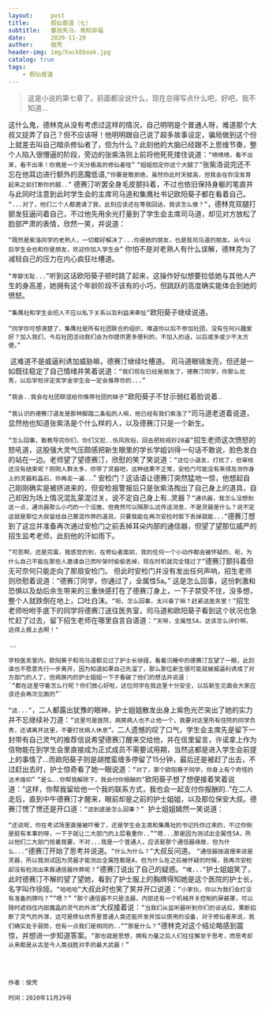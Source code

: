 ```yaml
---
layout:     post
title:      假仙督道（七）
subtitle:	塞翁失马，焉知非福   
date:       2020-11-29
author:     俊壳
header-img: img/hackEbook.jpg
catalog: true
tags:
    - 假仙督道
---
```



> 这是小说的第七章了，前面都没说什么，现在总得写点什么吧，好吧，我不知道...





​	这什么鬼，德林克从没有考虑过这样的情况，自己明明是个普通人呀，难道那个大叔又捉弄了自己？但不应该呀！他明明跟自己说了超多故事设定，骗局做到这个份上就差去叫自己暗杀修仙者了，但为什么？此刻他的大脑已经跟不上思维节奏，整个人陷入很懵逼的阶段，旁边的张紫洛则上前将他死死搂住说道：
​	`“啧啧啧，看不出来，看不出来！你竟是一个天分极高的修仙者哇”`
​	`“姐姐抱定你这个大腿了”`张紫洛说完还不忘在他耳边进行额外的恶魔低语,`“你要是敢拒绝，虽然你此时天赋高，但我会在你没发育起来之前打断你的腿..”`
德赛汀听罢全身毛皮颤抖着，不过也依旧保持身躯的笔直并与此同时注意到此时学生会的主席司马道和集鹰社书记欧阳葵子都在看着自己。
​	`	“...对了，他们二个人都邀请了我，此刻应该还在等我回话，我该怎么做？”`，德林克双腿打颤发狂逼问着自己，不过他先用余光打量到了学生会主席司马道，却见对方放松了脸部严肃的表情，欣然一笑，并说道：

​	`“既然是紫洛同学的老熟人，一切都好解决了...你是她的朋友，也是我司马道的朋友。从今以后学生会也和你是朋友，欢迎你加入学生会”`
你怕不是对老熟人有什么误解，德林克为了减轻自己的压力在内心疯狂吐槽道。

​	`“卑鄙无耻...”`听到这话欧阳葵子顿时跳了起来，这操作好似想要拉低她与其他人产生的身高差，她拥有这个年龄阶段不该有的小巧，但跳跃的高度确实能体会到她的愤怒。

​	`“集鹰社和学生会招人不应以私下关系以及利益来牵扯”`欧阳葵子继续说道。

​	`“同学你可想清楚了，集鹰社是所有社团联合的组织，难道你以后不参加社团，没有任何兴趣爱好？加入我们，今后社团活动我们会为你提供更多便利的，不加入的话，以后或多或少不太方便。”`

​	这难道不是威逼利诱加威胁嘛，德赛汀继续吐槽道。
司马道眼镜发亮，但还是一如既往稳定了自己情绪并笑着说道：`“我们现在已经是朋友了，德赛汀同学，你那么优秀，以后学校评定奖学金学生会一定会推荐你的...”`

​	`“我会..我会在社团联谊给你推荐社团的妹子”`欧阳葵子不甘示弱红着脸说着..

​	`“我认识的德赛汀道友是那种脚踏二条船的人嘛，他已经有我们紫洛了”`司马道老道着说道，显然他也知道张紫洛是个什么样的人，以及德赛汀只是一个新生。		

​	`“怎么回事，敢教导完你们，你们又犯..伤风败俗，回去把校规抄20遍”`招生老师这次愤怒的怒吼道，这股强大灵气压颇感把新生眼里的学长学姐训得一句话不敢说，脸色发白的站在一边。老师望了望德赛汀，欣慰的笑了笑说道：
​	`“这位小道友，打扰了，但审核还没有结束呢？刚刚人群太多，你带了灵器吧，这种结果不正常，安检门可能没有来得及测你身上的灵器和晶石，你再走一遍..`.”
安检门？这话语让德赛汀突然猛地一惊，他想起自己刚刚确实是被挤进来的，但安检报警报后只是张紫洛掏出了自己身上的道具，自己却因为场上情况混乱蒙混过关，说不定自己身上有..灵器？
​	`“通讯器，我怎么没想到这一点，通讯器那么小巧的一个设施，但竟然可以隔那么远传送消息，不是灵器是什么？说不定这就是那位大叔留给自己蒙混作弊的道具，只要我能在再次安检时取下丢掉就能...”`德赛汀想到了这岔并准备再次通过安检门之前丢掉耳朵内部的通信器，但望了望那位威严的招生监考老师，此刻他的汗如雨下。

​	`“可恶啊，还是完蛋，我感觉的到，在修仙者面前，我的任何一个小动作都会被怀疑的，呃，为什么自己不能在那些人邀请自己而吵架时偷偷丢掉，现在时机就完全错过了”`德赛汀颤抖着但无可奈何只能走向了那扇安检门。
但此时安检门并没有发出任何声响，招生老师则欣慰着说道：“德赛汀同学，你通过了，全属性5a。”
这是怎么回事，这份刺激和恐惧以及劫后余生带来的三重快感打在了德赛汀身上，一下子禁受不住，没多想，整个人就跌倒在地上，口吐白沫。
​	`“呃，怎么回事，太兴奋了嘛？赶紧送医务室！”`招生老师吩咐手底下的同学将德赛汀送往医务室，司马道和欧阳葵子看到这个状况也急忙赶了过去，留下招生老师在哪里自言自语道：
​	`“天呀，全属性5A，这该怎么评价啊，这得上报上去啊！"`

​	...

 	学校医务室内，欧阳葵子和司马道都见过了护士长徐娅，看着沉睡中的德赛汀互望了一眼，此刻谁也不愿意先行一步离开，因为知道如果自己先溜了，那么那位新生很可能就被威逼利诱成了对方部门的人了，但病房内的护士姐姐一下子看破了他们的想法并说道：
	`“都在这里守着怎么行呢？你们放心好啦，这位同学在我这里十分安全，以后新生见面会大家应该还会再次见面的”`

​	`“这...”`，二人都露出犹豫的眼神，护士姐姐散发出身上紫色光芒突出了她的实力并不忘继续补刀道：
​	`“这里可是医院，病房病人也不止他一个，我要对这里所有住院的同学负责，还请离开这里，不要打扰病人休息”。`
​	二人遗憾的叹了口气，学生会主席先是留下一封带有自己灵气的推荐信说希望德赛汀醒来交给他，并在信里留言，许诺拿上作为信物能在到学生会里直接成为正式成员不需要试用期，当然这都是进入学生会前提上的事情了...
​	而欧阳葵子则是胡搅蛮缠多停留了15分钟，最后还是被赶了出去，不过赶出去时，护士惊奇看了她一眼说道：
​	`“对了，那个欧阳葵子同学，你身上有个奇怪的法术烙印”`
​	`“是么..你帮我解除下，我会付你报酬的”`欧阳葵子想了想便接着笑着说道：“这样，你帮我留给他一个我的联系方式，我也会一起支付你报酬的..”
​	在二人走后，直到中午德赛汀才醒来，眼前却是之前的护士姐姐，以及那位保安大叔。德赛汀愣了愣还是开口道：
​	`“这到底是怎么回事？”`
​	护士姐姐嫣然一笑说道：

​	`“还说呢，你在考试场里直接被吓晕了，还是学生会主席和集鹰社的书记托你过来的，不过你倒是挺有本事的呀，一下子就让二大部门的上层看重你..”`
​	`“嗯...那是因为测试出全属性5A，所以他们二大部门抢着我要，不对...我是一个普通人，应该是那个通信器缘故，但为什么...”`德赛汀开始了思考并说道。
​	`“什么为什么？”`大叔反问道。
​	`“通信器按道理来说是灵器，所以我测试因为灵器才能测出全属性都是A，但为什么在之后被怀疑的时候，我再次安检却没有检测出来靠通信器作弊呢？”`德赛汀说出了自己的疑惑。
​	`“噗...”`护士姐姐笑了，此时德赛汀不解的望了望她，看到了护士服上的胸牌得知她是这个医院的护士长，名字叫作徐娅。
​	`“哈哈哈”`大叔此时也笑了笑并开口说道：`“小家伙，你以为我们会打没有准备的牌吗？”`
​	`“嗯？”`
​	`“那个通信器不只是法器，内部还有一个机械开关控制的屏蔽罩，可以随时遮挡住内部魔晶的灵气的外泄”`大叔接着说：
​	`“当我们从监听器听到你们的谈话后，果断掐断了灵气的外泄，这可是修仙世界里普通人类还能开发并加以使用的设备，对于修仙者来说，我们确实处于弱势，但有一点我们是相同的..”`
​	`“那是什么？”`德林克对这个结论略感到震惊，并想进一步知道答案。
​	`“那也就是思想，拥有力量之后人们往往懈怠于思考，而思考却从来都是从古至今人类战胜对手的最大武器！”`
​	


​	

```china
								   												作者：俊壳	
								  									   时间：2020年11月29号
```



